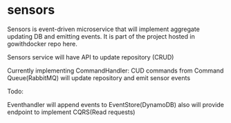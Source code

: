 # sensors
Sensors is event-driven microservice that will implement aggregate updating DB and emitting events. It is part of the project hosted in gowithdocker repo here. 

Sensors service will have API to update repository (CRUD)

Currently implementing CommandHandler: CUD commands from Command Queue(RabbitMQ) will update repository and emit sensor events

Todo:

Eventhandler will append events to EventStore(DynamoDB) also will provide endpoint to implement CQRS(Read requests)
